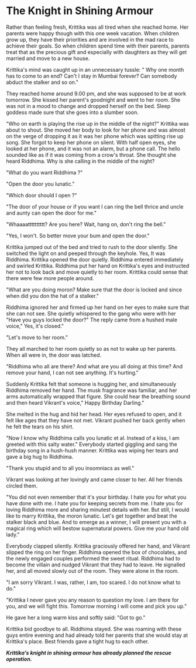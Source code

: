 # The Knight in Shining Armour

Rather than feeling fresh, Krittika was all tired when she reached home. Her parents were happy though with this one week vacation. When children grow up, they have their priorities and are involved in the mad race to achieve their goals. So when children spend time with their parents, parents treat that as the precious gift and especially with daughters as they will get married and move to a new house.

Krittika's mind was caught up in an unnecessary tussle: " Why one month has to come to an end? Can't I stay in Mumbai forever? Can somebody abduct the stalker and so on."

They reached home around 9.00 pm, and she was supposed to be at work tomorrow. She kissed her parent's goodnight and went to her room. She was not in a mood to change and dropped herself on the bed. Sleep goddess made sure that she goes into a slumber soon.

"Who on earth is playing the rise up in the middle of the night?" Krittika was about to shout. She moved her body to look for her phone and was almost on the verge of dropping it as it was her phone which was spitting rise up song. She forgot to keep her phone on silent. With half open eyes, she looked at her phone, and it was not an alarm, but a phone call. The hello sounded like as if it was coming from a crow's throat. She thought she heard Riddhima. Why is she calling in the middle of the night? 

"What do you want Riddhima ?"

"Open the door you lunatic."

"Which door should I open ?"

"The door of your house or if you want I can ring the bell thrice and uncle and aunty can open the door for me."

"Whaaaatttttttttt? Are you here? Wait, hang on, don't ring the bell."

"Yes, I won't. So better move your bum and open the door."

Krittika jumped out of the bed and tried to rush to the door silently. She switched the light on and peeped through the keyhole. Yes, It was Riddhima. Krittika opened the door quietly. Riddhima entered immediately and swirled Krittika. Riddhima put her hand on Krittika's eyes and instructed her not to look back and move quietly to her room. Krittika could sense that there were few more people around.

"What are you doing moron? Make sure that the door is locked and since when did you don the hat of a stalker."

Riddhima ignored her and firmed up her hand on her eyes to make sure that she can not see. She quietly whispered to the gang who were with her "Have you guys locked the door?" The reply came from a hushed male voice," Yes, it's closed."

"Let's move to her room."

They all marched to her room quietly so as not to wake up her parents. When all were in, the door was latched.

"Riddhima who all are there? And what are you all doing at this time? And remove your hand, I can not see anything. It's hurting."

Suddenly Krittika felt that someone is hugging her, and simultaneously Riddhima removed her hand. The musk fragrance was familiar, and her arms automatically wrapped that figure. She could hear the breathing sound and then heard Vikrant's voice," Happy Birthday Darling."

She melted in the hug and hid her head. Her eyes refused to open, and it felt like ages that they have not met. Vikrant pushed her back gently when he felt the tears on his shirt.

"Now I know why Riddhima calls you lunatic et al. Instead of a kiss, I am greeted with this salty water."
Everybody started giggling and sang the birthday song in a hush-hush manner. Krittika was wiping her tears and gave a big hug to Riddhima.

"Thank you stupid and to all you insomniacs as well."

Vikrant was looking at her lovingly and came closer to her. All her friends circled them.

"You did not even remember that it's your birthday. I hate you for what you have done with me. I hate you for keeping secrets from me. I hate you for loving Riddhima more and sharing minutest details with her. But still, I would like to marry Krittika, the moron lunatic. Let's get together and beat the stalker black and blue. And to emerge as a winner, I will present you with a magical ring which will bestow supernatural powers. Give me your hand old lady."

Everybody clapped silently. Krittika graciously offered her hand, and Vikrant slipped the ring on her finger. Riddhima opened the box of chocolates, and the newly engaged couples performed the sweet ritual.
Riddhima had to become the villain and nudged Vikrant that they had to leave. He signalled her, and all moved slowly out of the room. They were alone in the room.

"I am sorry Vikrant. I was, rather, I am, too scared. I do not know what to do."

"Krittika I never gave you any reason to question my love. I am there for you, and we will fight this. Tomorrow morning I will come and pick you up."

He gave her a long warm kiss and softly said: "Got to go."

Krittika bid goodbye to all. Riddhima stayed. She was roaming with these guys entire evening and had already told her parents that she would stay at Krittika's place. Best friends gave a tight hug to each other.

***Krittika's knight in shining armour has already planned the rescue operation.***